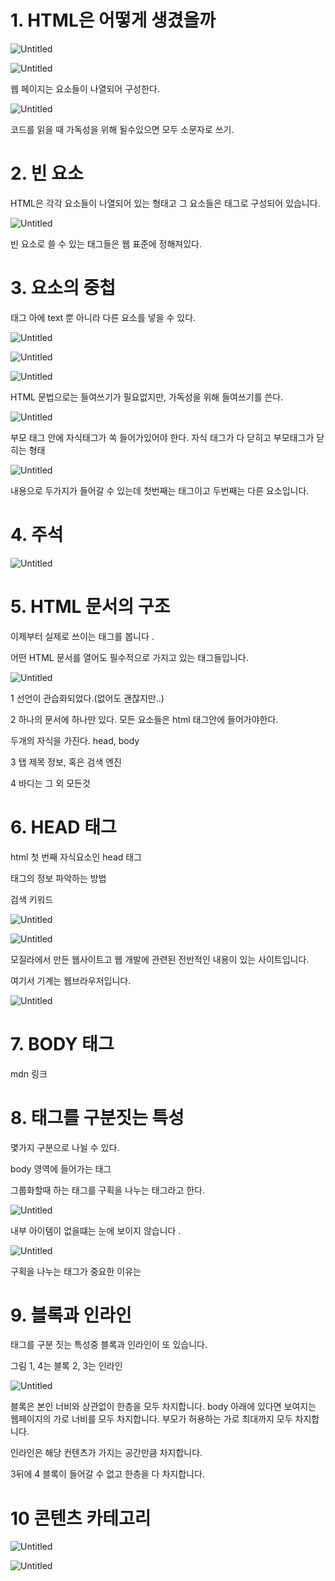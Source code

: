 # 1. HTML은 어떻게 생겼을까

![Untitled](https://s3-us-west-2.amazonaws.com/secure.notion-static.com/23a86699-0832-4813-a3d5-858ebb107daf/Untitled.png)

![Untitled](https://s3-us-west-2.amazonaws.com/secure.notion-static.com/689ed045-802d-4990-bef7-c26cf6908add/Untitled.png)

웹 페이지는 요소들이 나열되어 구성한다.

![Untitled](https://s3-us-west-2.amazonaws.com/secure.notion-static.com/a6b2842a-ce91-4d4a-b3ff-648032ce69d9/Untitled.png)

코드를 읽을 때 가독성을 위해 될수있으면 모두 소문자로 쓰기.

# 2. 빈 요소

HTML은 각각 요소들이 나열되어 있는 형태고 그 요소들은 태그로 구성되어 있습니다.

![Untitled](https://s3-us-west-2.amazonaws.com/secure.notion-static.com/525b0b7c-75d5-41a5-bfa5-d590af8d6d16/Untitled.png)

빈 요소로 쓸 수 있는 태그들은 웹 표준에 정해져있다.

# 3. 요소의 중첩

태그 아에 text 뿐 아니라 다른 요소를 넣을 수 있다.

![Untitled](https://s3-us-west-2.amazonaws.com/secure.notion-static.com/daa69327-8458-4908-b5e5-ec40f44e0129/Untitled.png)

![Untitled](https://s3-us-west-2.amazonaws.com/secure.notion-static.com/46a4ded6-bb8c-4f6c-bbaf-bf512aea142f/Untitled.png)

![Untitled](https://s3-us-west-2.amazonaws.com/secure.notion-static.com/d1a57236-9f8c-4814-91f8-96d3cbbca871/Untitled.png)

HTML 문법으로는 들여쓰기가 필요없지만, 가독성을 위해 들여쓰기를 쓴다.

![Untitled](https://s3-us-west-2.amazonaws.com/secure.notion-static.com/adc9e725-f91e-4e4c-a840-3c1d65b56bff/Untitled.png)

부모 태그 안에 자식태그가 쏙 들어가있어야 한다. 자식 태그가 다 닫히고 부모태그가 닫히는 형태

![Untitled](https://s3-us-west-2.amazonaws.com/secure.notion-static.com/c18b2476-6c1c-4fb8-83fd-8aaf138121b4/Untitled.png)

내용으로 두가지가 들어갈 수 있는데 첫번째는 태그이고 두번째는 다른 요소입니다.

# 4. 주석

![Untitled](https://s3-us-west-2.amazonaws.com/secure.notion-static.com/ef690fa9-0591-493f-a77a-c7fd920240b6/Untitled.png)

# 5. HTML 문서의 구조

이제부터 실제로 쓰이는 태그를 봅니다 .

어떤 HTML 문서를 열어도 필수적으로 가지고 있는 태그들입니다.

![Untitled](https://s3-us-west-2.amazonaws.com/secure.notion-static.com/e34645d1-d845-4218-ae5f-e24f5948b228/Untitled.png)

1 선언이 관습화되었다.(없어도 괜찮지만..)

2 하나의 문서에 하나만 있다. 모든 요소들은 html 태그안에 들어가야한다.

두개의 자식을 가진다. head, body

3 탭 제목 정보, 혹은 검색 엔진

4 바디는 그 외 모든것

# 6. HEAD 태그

html 첫 번째 자식요소인 head 태그

태그의 정보 파악하는 방법

검색 키워드

![Untitled](https://s3-us-west-2.amazonaws.com/secure.notion-static.com/76942ac1-ad4d-4d08-a4ac-fb0038063128/Untitled.png)

![Untitled](https://s3-us-west-2.amazonaws.com/secure.notion-static.com/93c23ded-a9c5-416f-9e9e-5aef284cfc43/Untitled.png)

모질라에서 만든 웹사이트고 웹 개발에 관련된 전반적인 내용이 있는 사이트입니다.

여기서 기계는 웹브라우저입니다.

![Untitled](https://s3-us-west-2.amazonaws.com/secure.notion-static.com/320a9be5-d939-4bfb-98c7-58524f006efa/Untitled.png)

# 7. BODY 태그

mdn 링크

# 8. 태그를 구분짓는 특성

몇가지 구분으로 나뉠 수 있다.

body 영역에 들어가는 태그

그룹화할때 하는 태그를 구획을 나누는 태그라고 한다.

![Untitled](https://s3-us-west-2.amazonaws.com/secure.notion-static.com/249f5381-3fc5-4053-b412-9f7b681de120/Untitled.png)

내부 아이템이 없을떄는 눈에 보이지 않습니다 .

![Untitled](https://s3-us-west-2.amazonaws.com/secure.notion-static.com/b1fc3e3d-1db9-4477-909e-539b42e6dfa4/Untitled.png)

구획을 나누는 태그가 중요한 이유는

# 9. 블록과 인라인

태그를 구분 짓는 특성중 블록과 인라인이 또 있습니다.

그림 1, 4는 블록 2, 3는 인라인

![Untitled](https://s3-us-west-2.amazonaws.com/secure.notion-static.com/394a4b9c-f789-43b8-8c3d-e43afe274202/Untitled.png)

블록은 본인 너비와 상관없이 한층을 모두 차지합니다. body 아래에 있다면 보여지는 웹페이지의 가로 너비를 모두 차지합니다. 부모가 허용하는 가로 최대까지 모두 차지합니다.

인라인은 해당 컨텐츠가 가지는 공간만큼 차지합니다.

3뒤에 4 블록이 들어갈 수 없고 한층을 다 차지합니다.

# 10 콘텐츠 카테고리

![Untitled](https://s3-us-west-2.amazonaws.com/secure.notion-static.com/fc8de496-0135-47f9-9973-b7efef420d37/Untitled.png)

![Untitled](https://s3-us-west-2.amazonaws.com/secure.notion-static.com/82394784-b315-433a-ba49-8059eb8c5634/Untitled.png)
